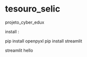 # tesouro_selic
projeto_cyber_edux



install : 

pip install openpyxl
pip install streamlit


streamlit hello  
